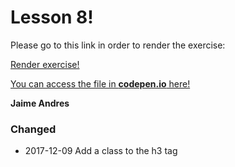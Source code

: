 # Lesson 8!

Please go to this link in order to render the exercise:

[Render exercise!](http://github.ekorre.org/2017-Google-Developer-Challenge/Lesson-8/card.html)

[You can access the file in **codepen.io** here!](https://codepen.io/jaimeandrescatano/pen/mqjMOQ)

**Jaime Andres**

### [](#header-3)Changed

* 2017-12-09 Add a class to the h3 tag
